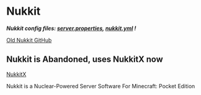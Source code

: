 # Nukkit

***Nukkit config files: [server.properties](../repository/games/minecraft/bedrock/nukkit/server.properties), [nukkit.yml](../repository/games/minecraft/bedrock/nukkit/nukkit.yml) !***

[Old Nukkit GitHub](https://github.com/Nukkit/Nukkit)

## Nukkit is Abandoned, uses NukkitX now

[NukkitX](https://github.com/CloudburstMC/Nukkit)

Nukkit is a Nuclear-Powered Server Software For Minecraft: Pocket Edition
